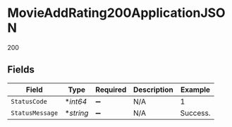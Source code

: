 # MovieAddRating200ApplicationJSON

200


## Fields

| Field              | Type               | Required           | Description        | Example            |
| ------------------ | ------------------ | ------------------ | ------------------ | ------------------ |
| `StatusCode`       | **int64*           | :heavy_minus_sign: | N/A                | 1                  |
| `StatusMessage`    | **string*          | :heavy_minus_sign: | N/A                | Success.           |